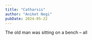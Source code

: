 ```yaml
---
title: "Catharsis"
author: "Aniket Negi"
pubDate: 2024-05-22
---
```

The old man was sitting on a bench – all 
